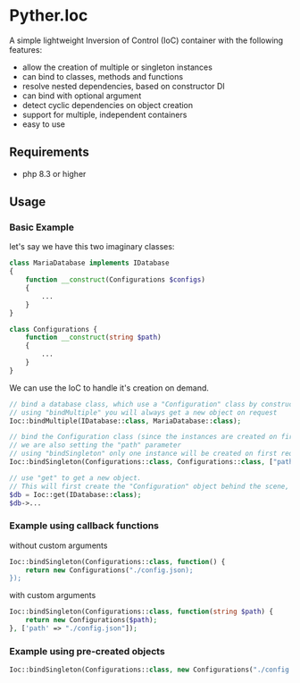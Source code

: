 # Pyther.Ioc

A simple lightweight Inversion of Control (IoC) container with the following features:

- allow the creation of multiple or singleton instances
- can bind to classes, methods and functions
- resolve nested dependencies, based on constructor DI
- can bind with optional argument 
- detect cyclic dependencies on object creation
- support for multiple, independent containers
- easy to use

## Requirements
- php 8.3 or higher

## Usage

### Basic Example
let's say we have this two imaginary classes:
```php
class MariaDatabase implements IDatabase
{
    function __construct(Configurations $configs)
    {
        ...
    }
}
```

```php
class Configurations {
    function __construct(string $path)
    {
        ...
    }
}
```

We can use the IoC to handle it's creation on demand.

```php
// bind a database class, which use a "Configuration" class by constructor DI
// using "bindMultiple" you will always get a new object on request
Ioc::bindMultiple(IDatabase::class, MariaDatabase::class);

// bind the Configuration class (since the instances are created on first use, the order doesn't matter)
// we are also setting the "path" parameter
// using "bindSingleton" only one instance will be created on first request
Ioc::bindSingleton(Configurations::class, Configurations::class, ["path" => "./config.json"]);

// use "get" to get a new object.
// This will first create the "Configuration" object behind the scene, used by the Database class.
$db = Ioc::get(IDatabase::class);
$db->...
```

### Example using callback functions

without custom arguments
```php
Ioc::bindSingleton(Configurations::class, function() {
    return new Configurations("./config.json);
});
```

with custom arguments
```php
Ioc::bindSingleton(Configurations::class, function(string $path) {
    return new Configurations($path);
}, ['path' => "./config.json"]);
```

### Example using pre-created objects
```php
Ioc::bindSingleton(Configurations::class, new Configurations("./config.json"));
```